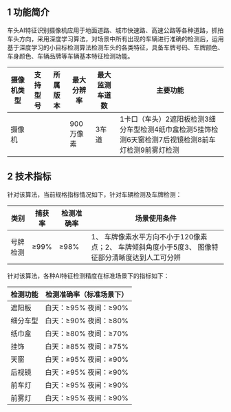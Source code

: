 ## 1 功能简介

车头AI特征识别摄像机应用于地面道路、城市快速路、高速公路等各种道路，抓拍车头方向，采用深度学习算法，对场景中所有出现的车辆进行准确的检测后，运用基于深度学习的小目标检测算法检测车头的各类特征，具备车牌号码、车牌颜色、车身颜色、车辆品牌等车辆基本特征检测功能。

| 摄像机类型 | 支持型号 | 所属版本 | 最大分辨率 | 最大监测车道数 | 主要功能                                                     |
| ---------- | -------- | -------- | ---------- | -------------- | ------------------------------------------------------------ |
| 摄像机     |          |          | 900万像素  | 3车道          | 1卡口（车头）2遮阳板检测3细分车型检测4纸巾盒检测5挂饰检测6天窗检测7后视镜检测8前车灯检测9前雾灯检测 |

## 2 技术指标

针对该算法，当前规格指标情况如下，针对车辆检测及车牌检测：

| 类别     | 捕获率 | 检测准确率 | 场景使用条件                                                 |
| -------- | ------ | ---------- | ------------------------------------------------------------ |
| 号牌检测 | ≥99%   | ≥98%       | 1、 车牌像素水平方向不小于120像素点；2、 车牌倾斜角度小于5度3、 图像特征部分清晰度达到人工可分辨 |

针对该算法，各种AI特征检测精度在标准场景下的指标如下：

| 检测功能 | 检测准确率（标准场景下） |
| -------- | ------------------------ |
| 遮阳板   | 白天：≥95% 夜间：≥90%    |
| 细分车型 | 白天：≥90% 夜间：≥80%    |
| 纸巾盒   | 白天：≥80% 夜间：≥70%    |
| 挂饰     | 白天：≥85% 夜间：≥75%    |
| 天窗     | 白天：≥95% 夜间：≥90%    |
| 后视镜   | 白天：≥95% 夜间：≥90%    |
| 前车灯   | 白天：≥95% 夜间：≥90%    |
| 前雾灯   | 白天：≥95% 夜间：≥90%    |

